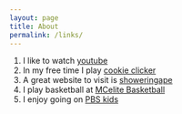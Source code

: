 ```yaml
---
layout: page
title: About
permalink: /links/
---
```


1. I like to watch [youtube][link1]
2. In my free time I play [cookie clicker][link2]
3. A great website to visit is [showeringape][link3]
4. I play basketball at [MCelite Basketball][link4]
5. I enjoy going on [PBS kids][link5]

[link1]: https://www.youtube.com/
[link2]: http://orteil.dashnet.org/cookieclicker/
[link3]: https://showeringape.wordpress.com/
[link4]: http://mcelitebasketball.com/
[link5]: http://pbskids.org/

